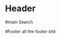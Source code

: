 # Header 
  <Navbar></Navbar>
  #main
  Search
  <CardContainer>
  <Cards></Cards></CardContainer>

  #Footer
   all the footer shit

